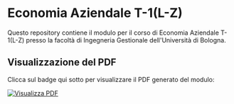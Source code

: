 # Economia Aziendale T-1(L-Z)

Questo repository contiene il modulo per il corso di Economia Aziendale T-1(L-Z) presso la facoltà di Ingegneria Gestionale dell'Università di Bologna.

## Visualizzazione del PDF

Clicca sul badge qui sotto per visualizzare il PDF generato del modulo:

[![Visualizza PDF](https://img.shields.io/badge/Visualizza%20PDF-File%20Latex-blue)](https://CometaSensitiva.github.io/Economia-Aziendale-T-1-L-Z-/)



